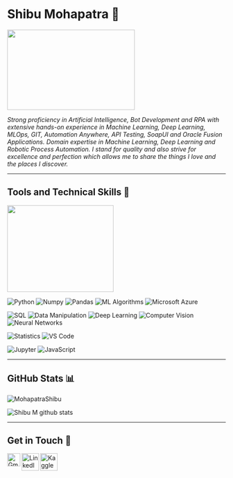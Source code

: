 # Shibu Mohapatra 👋

<img src="https://user-images.githubusercontent.com/69073543/89121725-07178980-d4df-11ea-9fb5-597f3725e5c3.png" width="294" height="185">

*Strong proficiency in Artificial Intelligence, Bot Development and RPA with extensive hands-on experience in Machine Learning, Deep Learning, MLOps, GIT, Automation Anywhere, API Testing, SoapUI and Oracle Fusion Applications. Domain expertise in Machine Learning, Deep Learning and Robotic Process Automation. I stand for quality and also strive for excellence and perfection which allows me to share the things I love and the places I discover.*
<hr>

## Tools and Technical Skills 🧰

<img src="https://user-images.githubusercontent.com/69073543/89121983-421abc80-d4e1-11ea-95f5-04d9589e0c24.png" width="245" height="200">

![Python](https://img.shields.io/badge/Code-Python-informational?style=flat&logo=Python&logoColor=white&color=informational) 
![Numpy](https://img.shields.io/badge/Tools-Numpy-informational?style=flat&logo=Numpy&logoColor=white&color=informational)
![Pandas](https://img.shields.io/badge/Tools-Pandas-informational?style=flat&logo=pandas&logoColor=white&color=informational)
![ML Algorithms](https://img.shields.io/badge/Skill-ML_Algorithms-informational?style=flat&logo=TensorFlow&logoColor=white&color=informational)
![Microsoft Azure](https://img.shields.io/badge/Skill-Microsoft_Azure-informational?style=flat&logo=MicrosoftAzure&logoColor=white&color=informational)

![SQL](https://img.shields.io/badge/Code-SQL-informational?style=flat&logo=oracle&logoColor=white&color=informational)
![Data Manipulation](https://img.shields.io/badge/Skill-Data_Manipulation-informational?style=flat&logo=TensorFlow&logoColor=white&color=informational)
![Deep Learning](https://img.shields.io/badge/Skill-Deep_Learning-informational?style=flat&logo=TensorFlow&logoColor=white&color=informational)
![Computer Vision](https://img.shields.io/badge/Skill-Computer%20Vision-blue)
![Neural Networks](https://img.shields.io/badge/Skill-Neural%20Networks-blue)

![Statistics](https://img.shields.io/badge/Skill-Statistics-informational?style=flat&logo=Numpy&logoColor=white&color=informational)
![VS Code](https://img.shields.io/badge/Software-VS_Code-informational?style=flat&logo=VisualStudioCode&logoColor=white&color=informational)

![Jupyter](https://img.shields.io/badge/Software-Jupyter-informational?style=flat&logo=Jupyter&logoColor=white&color=informational)
![JavaScript](https://img.shields.io/badge/Code-JavaScript-informational?style=flat&logo=JavaScript&logoColor=white&color=informational)



<hr>

## GitHub Stats 📊
<p align="left"> <img src="https://komarev.com/ghpvc/?username=MohapatraShibu&label=Profile%20views&color=0e75b6&style=flat" alt="MohapatraShibu"/> </p>

![Shibu M github stats](https://github-readme-stats.vercel.app/api/top-langs/?username=MohapatraShibu&layout=donut)
<hr>

## Get in Touch 🤝
<a href="mailto:mohapatrashibu@gmail.com">
    <img align="left" alt="Gmail" width="30px" src="https://www.logo.wine/a/logo/Gmail/Gmail-Logo.wine.svg" />
  </a>

<a href="https://www.linkedin.com/in/shibu-mohapatra/">
    <img align="left" alt="LinkedIn" width="40px" src="https://www.logo.wine/a/logo/LinkedIn/LinkedIn-Logo.wine.svg" />
  </a>
 
 <a href="https://www.kaggle.com/shibumohapatra">
    <img align="left" alt="Kaggle" width="40px" src="https://storage.googleapis.com/kaggle-media/Kaggle%20Brand%20Guidelines%20CMS/png%20logo.png" />
  </a>
